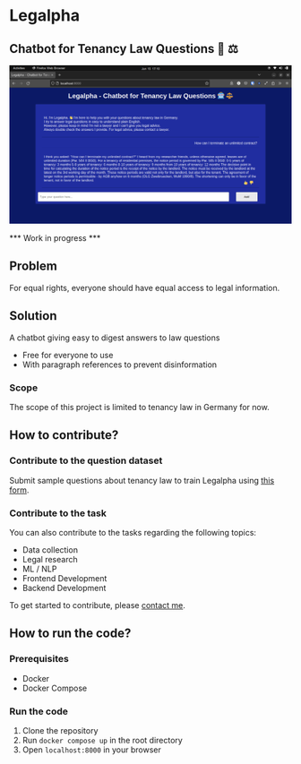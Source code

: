 # Legalpha

## Chatbot for Tenancy Law Questions 🤖 ⚖️

![Image](./screenshots/1.png)

*** Work in progress ***

## Problem
For equal rights, everyone should have equal access to legal information.

## Solution
A chatbot giving easy to digest answers to law questions
- Free for everyone to use
- With paragraph references to prevent disinformation

### Scope
The scope of this project is limited to tenancy law in Germany for now.

## How to contribute?
### Contribute to the question dataset
Submit sample questions about tenancy law to train Legalpha using <a href="https://airtable.com/shrxkifiAiuAFO8Cl
">this form</a>.

### Contribute to the task
You can also contribute to the tasks regarding the following topics:
- Data collection
- Legal research
- ML / NLP
- Frontend Development
- Backend Development

To get started to contribute, please <a href='https://www.linkedin.com/in/ege-atmaca/'>contact me</a>. 

## How to run the code?
### Prerequisites
- Docker
- Docker Compose

### Run the code
1. Clone the repository
2. Run `docker compose up` in the root directory
3. Open `localhost:8000` in your browser
